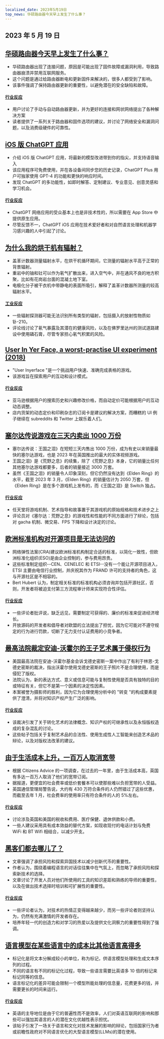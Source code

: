 ```yaml
---
localized_date: 2023年5月19日
top_news: 华硕路由器今天早上发生了什么事？
---
```


## 2023 年 5 月 19 日

## [华硕路由器今天早上发生了什么事？](https://www.downtowndougbrown.com/2023/05/what-happened-with-asus-routers-this-morning/)

- 华硕路由器出现了连接问题，原因是可能出现了固件故障或漏洞利用，导致路由器崩溃并禁用互联网服务。
- 这个问题是通过给路由器断电和更新固件来解决的，很多人都受到了影响。
- 该事件强调了保持路由器更新的重要性，以避免潜在的安全缺陷和故障。

#### [行业反应](http://news.ycombinator.com/item?id=35983866)

- 用户讨论了手动与自动路由器更新，并为更好的连接和网状网络提出了各种解决方案
- 读者提供了一系列关于路由器和固件选项的建议，并讨论了网络安全和漏洞问题，以及消费级硬件的可靠性。

## [iOS 版 ChatGPT 应用](https://openai.com/blog/introducing-the-chatgpt-app-for-ios)

- 介绍 iOS 版 ChatGPT 应用，将最新的模型改进带到你的指尖，并支持语音输入
- 该应用程序可免费使用，并在各设备间同步您的历史记录，ChatGPT Plus 用户可独家使用 GPT-4 的功能和更快的响应时间。
- 发现 ChatGPT 的多功能性，如即时解答、定制建议、专业意见、创意灵感和学习机会。

#### [行业反应](http://news.ycombinator.com/item?id=35990552)

- ChatGPT 网络应用的受众基本上也是非技术性的，所以需要在 App Store 中提供原生应用。
- 尽管反馈不一，ChatGPT iOS 应用在技术爱好者和对自然语言处理和机器学习感兴趣的人中引起了讨论。

## [为什么我的烘干机有辐射？](https://physics.stackexchange.com/questions/764460/why-is-my-dryer-radioactive)

- 盖革计数器测量辐射水平，在烘干机循环期间，它测量的辐射水平高于正常的背景辐射。
- 重岩中的铀和钍可以作为氡气扩散出来，进入空气中，并在通风不良的地方积聚，比如有花岗岩台面的混凝土地下室。
- 电极化分子被干衣机中带静电的表面所吸引，解释了盖革计数器所测量的较高辐射水平。

#### [工业反应](http://news.ycombinator.com/item?id=35990858)

- 一些辐射探测器可能无法识别所有类型的辐射，包括摄入的放射性物质如钋-210。
- 评论线讨论了氡气暴露及其潜在的健康风险，以及在佛罗里达州的测试道路建设中使用磷石膏，尽管专家担心氡气积累的风险。

## [User In Yer Face, a worst-practise UI experiment (2018)](https://userinyerface.com/)

- "User Inyerface "是一个挑战用户快速、准确完成表格的游戏。
- 该游戏旨在探索用户的互动和设计模式。

#### [行业反应](http://news.ycombinator.com/item?id=35985240)

- 亚马逊根据用户的搜索历史和兴趣修改价格，而自动定价可能根据用户的互动动态调整。
- 店内货架的动态定价和印刷杂志的订阅卡是建议的解决方案，而糟糕的 UI 例子继续在 subreddits 和 Twitter 上娱乐着人们。

## [塞尔达传说游戏在三天内卖出 1000 万份](https://finance.yahoo.com/news/legend-zelda-game-sells-10-172603983.html)

- 塞尔达传说：王国之泪》在短短三天内售出 1000 万份，成为有史以来销量最快的塞尔达游戏，也是 2023 年在英国推出的最大的实体视频游戏。
- 王国之泪》是《荒野之息》的续集，除了《荒野之息》本身，它的销量比任何其他塞尔达游戏都要多，后者的销量接近 3000 万套。
- 虽然《王国之泪》的销量令人印象深刻，但它仍然没有达到《Elden Ring》的水平，截至 2023 年 3 月，《Elden Ring》的销量估计为 2050 万套，但《Elden Ring》是在多个游戏机上发布的，而《王国之泪》是 Switch 独占。

#### [行业反应](http://news.ycombinator.com/item?id=35986956)

- 任天堂将游戏机制、艺术指导和故事置于其游戏机的原始规格和技术进步之上
- 评论员对《塞尔达：荒野之息》的游戏性和性能的不同方面进行了辩论，包括对 gacha 机制、微交易、FPS 下降和设计决定的讨论。

## [欧洲标准机构对开源项目是无法访问的](https://blog.opensource.org/another-issue-with-the-cyber-resilience-act-european-standards-bodies-are-inaccessible-to-open-source-projects/)

- 网络弹性法案(CRA)建议欧洲标准机构制定合适的标准，以简化一致性，但欧洲标准化组织(ESO)是由企业控制的，参与费用昂贵。
- 这些标准制定组织--CEN、CENELEC 和 ETSI--没有一个能让开源项目进入，ETSI 主要由电信行业控制，并庆祝其作为 FRAND 许可的支持者的角色，这与开源社区是不相容的。
- Bert Hubert 认为，制定相关标准的标准机构必须咨询并包括开源社区，否则，开发者将被迫支付第三方流程审计师来实现符合性评估。

#### [行业反应](http://news.ycombinator.com/item?id=35985590)

- 一些评论者批评说，缺乏远见，需要制定可获得的、廉价的标准来促进经济增长。
- 开放源码的开发者和倡导者对欧盟的立法提出了担忧，因为它可能对不遵守规定的行为进行罚款，切断了无力支付认证费用的小竞争者。

## [最高法院裁定安迪-沃霍尔的王子艺术属于侵权行为](https://petapixel.com/2023/05/18/supreme-court-rules-andy-warhols-prince-art-is-copyright-infringement/)

- 美国最高法院在安迪-沃霍尔基金会诉戈德史密斯一案中作出了有利于林恩-戈德史密斯的裁决，指出沃霍尔使用戈德史密斯的王子照片不是合理使用，而是侵犯了版权。
- 法院认为，新的表达方式、意义或信息可能与复制性使用是否具有独特的目的或特征有关，但它不是第一个因素的决定性因素。
- 本案被誉为摄影师的胜利，因为它为合理使用分析中的 "转变 "的构成要素提供了澄清，并将对知识产权产生广泛的影响。

#### [行业反应](http://news.ycombinator.com/item?id=35991725)

- 该裁决引发了关于转化艺术的法律概念、知识产权的可继承性以及永恒版权造成的复杂混乱的讨论。
- 这些帖子包括关于复制艺术品的合法性、使用生成性人工智能来创造艺术品的辩论，以及对版权法改革的建议。

## [由于生活成本上升，一百万人取消宽带](https://www.bbc.com/news/technology-65622403)

- 根据 Citizens Advice 的一项调查，在过去的一年里，由于生活成本高，英国有多达一百万人取消了他们的宽带订阅。
- 据报道，更便宜的社会费率或低价套餐本可以使那些难以负担宽带的人受益。
- 英国通信管理局警告说，大约有 430 万符合条件的人仍然错过了这些优惠，而截至去年 1 月，社会费率的使用率只有符合条件的人的 5%左右。

#### [行业反应](http://news.ycombinator.com/item?id=35984928)

- 讨论涉及英国和美国的税收和费用、医疗保健、退休供款和小费。
- 一些人建议采用具有成本效益的替代方案，如现收现付的电话计划与免费 WiFi 和 BT Wifi 相结合，以减少开支。

## [黑客们都去哪儿了？](https://morepablo.com/2023/05/where-have-all-the-hackers-gone.html)

- 文章强调了承担风险和探索异国技术以减少创新代币的重要性。
- 作者认为，围绕着编程语言的对话往往集中在气氛上，而忽略了承担风险和探索新技术的选择。
- 文章讨论了开发人员对他们所使用的工具的知识差距和熟练的导师的重要性，以及在做出技术选择时培训和可扩展性的重要性。

#### [行业反应](http://news.ycombinator.com/item?id=35986270)

- 一些评论者认为，对技术的热情正变得越来越少，而另一些评论者则坚持认为，仍然有充满激情的开发者存在。
- 培养年轻一代的创造力和对学习的热爱以及提供文化洞察力的重要性得到了强调。

## [语言模型在某些语言中的成本比其他语言高得多](https://blog.yenniejun.com/p/all-languages-are-not-created-tokenized)

- 标记化是将文本分解成较小的单位，称为标记，供语言模型处理和生成文本序列的过程。
- 不同的语言有不同的标记化过程，导致一些语言需要比英语多 10 倍的标记来标记同等的信息。
- 语言标记化的差异可能会限制一个模型所能处理的信息量，花费更多的钱，并需要更长的时间来运行。

#### [行业反应](http://news.ycombinator.com/item?id=35983707)

- 英语的主导地位是由于它的普遍性而不是效率，人们对英语互联网的影响和那些可以强加其语言的人的潜在文化优越性表示担忧。
- 该帖子引发了一场关于语言和文化对技术发展的影响的辩论，包括国家行为者或前瞻性政府对不同语言优化的大型语言模型(LLMs)的潜在使用。
